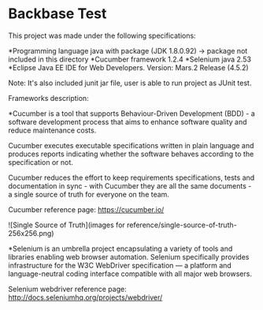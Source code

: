 # Backbase Test

This project was made under the following specifications:

*Programming language java with package (JDK 1.8.0.92) -> package not included in this directory
*Cucumber framework 1.2.4
*Selenium java 2.53 
*Eclipse Java EE IDE for Web Developers. Version: Mars.2 Release (4.5.2)

Note: It's also included junit jar file, user is able to run project as JUnit test.


Frameworks description:

*Cucumber is a tool that supports Behaviour-Driven Development (BDD) - a software development process that aims to enhance software quality and reduce maintenance costs.

Cucumber executes executable specifications written in plain language and produces reports indicating whether the software behaves according to the specification or not.

Cucumber reduces the effort to keep requirements specifications, tests and documentation in sync - with Cucumber they are all the same documents - a single source of truth for everyone on the team.

Cucumber reference page: https://cucumber.io/

![Single Source of Truth](images for reference/single-source-of-truth-256x256.png)
    

*Selenium is an umbrella project encapsulating a variety of tools and libraries enabling web browser automation. Selenium specifically provides infrastructure for the W3C WebDriver specification — a platform and language-neutral coding interface compatible with all major web browsers.
 
 Selenium webdriver  reference page: http://docs.seleniumhq.org/projects/webdriver/


